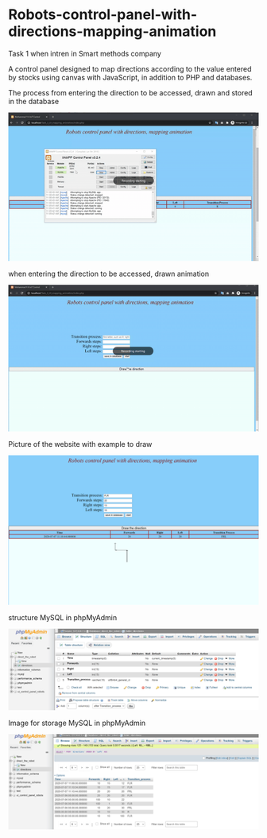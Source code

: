 # Robots-control-panel-with-directions-mapping-animation
Task 1 when intren in Smart methods company 

A control panel designed to map directions according to the value entered by stocks using canvas with JavaScript, in addition to PHP and databases.


The process from entering the direction to be accessed, drawn and stored in the database

![alt text](https://github.com/MohammadYAmmar/Robots-control-panel-with-directions-mapping-animation/blob/master/GIF%20of%20the%20process%20from%20entering%20the%20direction%20to%20be%20accessed%2C%20drawn%20and%20stored%20in%20the%20database.gif "process")

when entering the direction to be accessed, drawn animation

![alt text](https://github.com/MohammadYAmmar/Robots-control-panel-with-directions-mapping-animation/blob/master/GIF%20of%20entering%20the%20direction%20to%20be%20accessed%2C%20drawn%20animation.gif "animation")


Picture of the website with example to draw

![alt text](https://github.com/MohammadYAmmar/Robots-control-panel-with-directions-mapping-animation/blob/master/Picture%20of%20the%20website%20with%20example%20to%20draw.png "picture example")

structure MySQL in phpMyAdmin
 
![alt text](https://github.com/MohammadYAmmar/Robots-control-panel-with-directions-mapping-animation/blob/master/Image%20for%20structure%20in%20phpMyAdmin.png "structure DB")

Image for storage MySQL in phpMyAdmin

![alt text](https://github.com/MohammadYAmmar/Robots-control-panel-with-directions-mapping-animation/blob/master/Image%20for%20storage%20in%20phpMyAdmin.png
 "storage DB")
